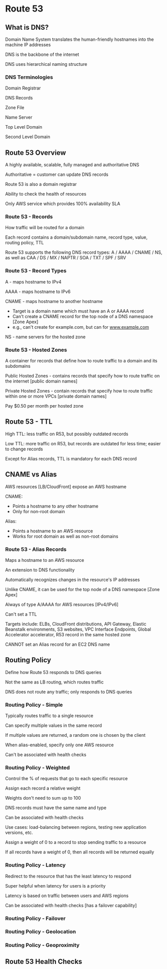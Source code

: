 # Route 53 # 

## What is DNS? ## 

Domain Name System translates the human-friendly hostnames into the machine IP addresses 

DNS is the backbone of the internet 

DNS uses hierarchical naming structure 

### DNS Terminologies ### 

Domain Registrar 

DNS Records 

Zone File 

Name Server 

Top Level Domain 

Second Level Domain 

## Route 53 Overview ## 

A highly available, scalable, fully managed and authoritative DNS 

Authoritative = customer can update DNS records 

Route 53 is also a domain registrar 

Ability to check the health of resources 

Only AWS service which provides 100% availability SLA 

### Route 53 - Records ### 

How traffic will be routed for a domain 

Each record contains a domain/subdomain name, record type, value, routing policy, TTL 

Route 53 supports the following DNS record types: A / AAAA / CNAME / NS, as well as CAA / DS / MX / NAPTR / SOA / TXT / SPF / SRV 

### Route 53 - Record Types ### 

A - maps hostname to IPv4 

AAAA - maps hostname to IPv6 

CNAME - maps hostname to another hostname 
* Target is a domain name which must have an A or AAAA record 
* Can't create a CNAME record for the top node of a DNS namespace [Zone Apex] 
* e.g., can't create for example.com, but can for www.example.com 

NS - name servers for the hosted zone 

### Route 53 - Hosted Zones ### 

A container for records that define how to route traffic to a domain and its subdomains 

Public Hosted Zones - contains records that specify how to route traffic on the internet [public domain names] 

Private Hosted Zones - contain records that specify how to route traffic within one or more VPCs [private domain names] 

Pay $0.50 per month per hosted zone 

## Route 53 - TTL ## 

High TTL: less traffic on R53, but possibly outdated records 

Low TTL: more traffic on R53, but records are outdated for less time; easier to change records  

Except for Alias records, TTL is mandatory for each DNS record 

## CNAME vs Alias ## 

AWS resources [LB/CloudFront] expose an AWS hostname 

CNAME: 
* Points a hostname to any other hostname 
* Only for non-root domain 

Alias: 
* Points a hostname to an AWS resource 
* Works for root domain as well as non-root domains 

### Route 53 - Alias Records ### 

Maps a hostname to an AWS resource 

An extension to DNS functionality 

Automatically recognizes changes in the resource's IP addresses 

Unlike CNAME, it can be used for the top node of a DNS namespace [Zone Apex] 

Always of type A/AAAA for AWS resources [IPv4/IPv6] 

Can't set a TTL 

Targets include: ELBs, CloudFront distributions, API Gateway, Elastic Beanstalk environments, S3 websites, VPC Interface Endpoints, Global Accelerator accelerator, R53 record in the same hosted zone 

CANNOT set an Alias record for an EC2 DNS name 

## Routing Policy ## 

Define how Route 53 responds to DNS queries 

Not the same as LB routing, which routes traffic 

DNS does not route any traffic; only responds to DNS queries 

### Routing Policy - Simple ### 

Typically routes traffic to a single resource 

Can specify multiple values in the same record 

If multiple values are returned, a random one is chosen by the client 

When alias-enabled, specify only one AWS resource 

Can't be associated with health checks 

### Routing Policy - Weighted ### 

Control the % of requests that go to each specific resource 

Assign each record a relative weight 

Weights don't need to sum up to 100 

DNS records must have the same name and type 

Can be associated with health checks 

Use cases: load-balancing between regions, testing new application versions, etc. 

Assign a weight of 0 to a record to stop sending traffic to a resource 

If all records have a weight of 0, then all records will be returned equally 

### Routing Policy - Latency ### 

Redirect to the resource that has the least latency to respond 

Super helpful when latency for users is a priority 

Latency is based on traffic between users and AWS regions 

Can be associated with health checks [has a failover capability] 

### Routing Policy - Failover ### 

### Routing Policy - Geolocation ### 

### Routing Policy - Geoproximity ### 

## Route 53 Health Checks ## 

